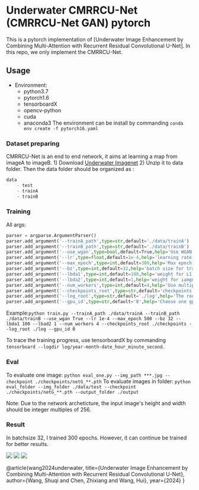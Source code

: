 # Underwater CMRRCU-Net (CMRRCU-Net GAN) pytorch


This is a pytorch implementation of [Underwater Image Enhancement by Combining
Multi-Attention with Recurrent Residual Convolutional U-Net]. In this repo, we only implement the CMRRCU-Net.

## Usage

- Environment:
    - python3.7
    - pytorch1.6
    - tensorboardX
    - opencv-python
    - cuda
    - anaconda3
The environment can be install by commanding ```conda env create -f pytorch16.yaml```

### Dataset preparing

CMRRCU-Net is an end to end network, it aims at learning a map from imageA to imageB. 1) Download [Underwater Imagenet](https://drive.google.com/file/d/1LOM-2A1BSLaFjCY2EEK3DA2Lo37rNw-7/view) 2) Unzip it to data folder. Then the data folder should be organized as :
```py
data
    - test
    - trainA
    - trainB
```
### Training

All args:
```py
parser = argparse.ArgumentParser()
parser.add_argument('--trainA_path',type=str,default='./data/trainA')
parser.add_argument('--trainB_path',type=str,default='./data/trainB')
parser.add_argument('--use_wgan',type=bool,default=True,help='Use WGAN to train')
parser.add_argument('--lr',type=float,default=1e-4,help='learning rate')
parser.add_argument('--max_epoch',type=int,default=300,help='Max epoch for training')
parser.add_argument('--bz',type=int,default=32,help='batch size for training')
parser.add_argument('--lbda1',type=int,default=100,help='weight for L1 loss')
parser.add_argument('--lbda2',type=int,default=1,help='weight for iamge gradient difference loss')
parser.add_argument('--num_workers',type=int,default=4,help='Use multiple kernels to load dataset')
parser.add_argument('--checkpoints_root',type=str,default='checkpoints',help='The root path to save checkpoints')
parser.add_argument('--log_root',type=str,default='./log',help='The root path to save log files which are writtern by tensorboardX')
parser.add_argument('--gpu_id',type=str,default='0',help='Choose one gpu to use. Only single gpu training is supported currently')

```

Example:```python train.py --trainA_path ./data/trainA --trainB_path ./data/trainB --use_wgan True --lr 1e-4 --max_epoch 500 --bz 32 --lbda1 100 --lbad2 1 --num_workers 4 --checkpoints_root ./checkpoints --log_root ./log --gpu_id 0```

To trace the training progress, use tensorboardX by commanding ```tensorboard --logdir log/year-month-date_hour_minute_second```.

### Eval

To evaluate one image:
```python eval_one.py --img_path ***.jpg --checkpoint ./checkpoints/netG_**.pth```
To evaluate images in folder:
```python eval_folder --img_folder ./data/test --checkpoint ./checkpoints/netG_**.pth --output_folder ./output```

Note: Due to the network archeticture, the input image's height and width should be integer multiples of 256.

### Result

In batchsize 32, I trained 300 epochs. However, it can continue be trained for better results.

![](./readme_imgs/original_img.png)
![](./readme_imgs/tensorlfow_version.png)
![](./readme_imgs/my_result.png)

@article{wang2024underwater,
  title={Underwater Image Enhancement by Combining Multi-Attention with Recurrent Residual Convolutional U-Net},
  author={Wang, Shuqi and Chen, Zhixiang and Wang, Hui},
  year={2024}
}
